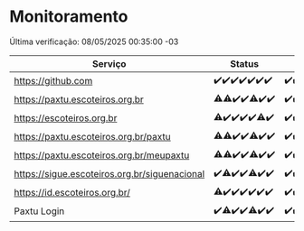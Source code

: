 # Monitoramento

Última verificação: 08/05/2025 00:35:00 -03

|Serviço|Status|Últimas 24h|
|---|---|---|
|https://github.com|<span title="2025-05-01: OK=23">✔️</span><span title="2025-05-02: OK=23">✔️</span><span title="2025-05-03: OK=23">✔️</span><span title="2025-05-04: OK=23">✔️</span><span title="2025-05-05: OK=23">✔️</span><span title="2025-05-06: OK=23">✔️</span><span title="2025-05-07: OK=3">✔️</span>|<span title="07/05/2025 01:12:00 -03 : 200">✔️</span><span title="07/05/2025 02:10:00 -03 : 200">✔️</span><span title="07/05/2025 03:14:00 -03 : 200">✔️</span><span title="07/05/2025 04:09:00 -03 : 200">✔️</span><span title="07/05/2025 05:14:00 -03 : 200">✔️</span><span title="07/05/2025 06:10:00 -03 : 200">✔️</span><span title="07/05/2025 07:10:00 -03 : 200">✔️</span><span title="07/05/2025 08:08:00 -03 : 200">✔️</span><span title="07/05/2025 09:18:00 -03 : 200">✔️</span><span title="07/05/2025 10:25:00 -03 : 200">✔️</span><span title="07/05/2025 11:09:00 -03 : 200">✔️</span><span title="07/05/2025 12:10:00 -03 : 200">✔️</span><span title="07/05/2025 13:12:00 -03 : 200">✔️</span><span title="07/05/2025 14:08:00 -03 : 200">✔️</span><span title="07/05/2025 15:13:00 -03 : 200">✔️</span><span title="07/05/2025 16:08:00 -03 : 200">✔️</span><span title="07/05/2025 17:10:00 -03 : 200">✔️</span><span title="07/05/2025 18:08:00 -03 : 200">✔️</span><span title="07/05/2025 19:08:00 -03 : 200">✔️</span><span title="07/05/2025 20:09:00 -03 : 200">✔️</span><span title="07/05/2025 21:47:00 -03 : 200">✔️</span><span title="07/05/2025 23:27:00 -03 : 200">✔️</span><span title="08/05/2025 00:35:00 -03 : 200">✔️</span>|
|https://paxtu.escoteiros.org.br|<span title="2025-05-01: OK=11, Falhas=12">⚠️</span><span title="2025-05-02: OK=22, Falhas=1">⚠️</span><span title="2025-05-03: OK=23">✔️</span><span title="2025-05-04: OK=23">✔️</span><span title="2025-05-05: OK=22, Falhas=1">⚠️</span><span title="2025-05-06: OK=23">✔️</span><span title="2025-05-07: OK=3">✔️</span>|<span title="07/05/2025 01:12:00 -03 : 200">✔️</span><span title="07/05/2025 02:10:00 -03 : 200">✔️</span><span title="07/05/2025 03:14:00 -03 : 200">✔️</span><span title="07/05/2025 04:09:00 -03 : 200">✔️</span><span title="07/05/2025 05:14:00 -03 : 200">✔️</span><span title="07/05/2025 06:10:00 -03 : 200">✔️</span><span title="07/05/2025 07:10:00 -03 : 200">✔️</span><span title="07/05/2025 08:08:00 -03 : 200">✔️</span><span title="07/05/2025 09:18:00 -03 : 200">✔️</span><span title="07/05/2025 10:25:00 -03 : 200">✔️</span><span title="07/05/2025 11:09:00 -03 : 200">✔️</span><span title="07/05/2025 12:10:00 -03 : 200">✔️</span><span title="07/05/2025 13:12:00 -03 : 200">✔️</span><span title="07/05/2025 14:08:00 -03 : 200">✔️</span><span title="07/05/2025 15:13:00 -03 : 200">✔️</span><span title="07/05/2025 16:08:00 -03 : 200">✔️</span><span title="07/05/2025 17:10:00 -03 : 200">✔️</span><span title="07/05/2025 18:08:00 -03 : 200">✔️</span><span title="07/05/2025 19:08:00 -03 : 200">✔️</span><span title="07/05/2025 20:09:00 -03 : 200">✔️</span><span title="07/05/2025 21:47:00 -03 : 200">✔️</span><span title="07/05/2025 23:27:00 -03 : 200">✔️</span><span title="08/05/2025 00:35:00 -03 : 200">✔️</span>|
|https://escoteiros.org.br|<span title="2025-05-01: OK=10, Falhas=13">⚠️</span><span title="2025-05-02: OK=23">✔️</span><span title="2025-05-03: OK=23">✔️</span><span title="2025-05-04: OK=23">✔️</span><span title="2025-05-05: OK=23">✔️</span><span title="2025-05-06: OK=22, Falhas=1">⚠️</span><span title="2025-05-07: OK=3">✔️</span>|<span title="07/05/2025 01:12:00 -03 : 200">✔️</span><span title="07/05/2025 02:10:00 -03 : 200">✔️</span><span title="07/05/2025 03:14:00 -03 : 200">✔️</span><span title="07/05/2025 04:09:00 -03 : 200">✔️</span><span title="07/05/2025 05:14:00 -03 : 200">✔️</span><span title="07/05/2025 06:10:00 -03 : 200">✔️</span><span title="07/05/2025 07:10:00 -03 : 200">✔️</span><span title="07/05/2025 08:08:00 -03 : 200">✔️</span><span title="07/05/2025 09:18:00 -03 : 200">✔️</span><span title="07/05/2025 10:25:00 -03 : 200">✔️</span><span title="07/05/2025 11:09:00 -03 : 200">✔️</span><span title="07/05/2025 12:10:00 -03 : 200">✔️</span><span title="07/05/2025 13:12:00 -03 : 200">✔️</span><span title="07/05/2025 14:08:00 -03 : 200">✔️</span><span title="07/05/2025 15:13:00 -03 : 200">✔️</span><span title="07/05/2025 16:08:00 -03 : 200">✔️</span><span title="07/05/2025 17:10:00 -03 : 200">✔️</span><span title="07/05/2025 18:08:00 -03 : 200">✔️</span><span title="07/05/2025 19:08:00 -03 : 200">✔️</span><span title="07/05/2025 20:09:00 -03 : 200">✔️</span><span title="07/05/2025 21:47:00 -03 : 200">✔️</span><span title="07/05/2025 23:27:00 -03 : 200">✔️</span><span title="08/05/2025 00:35:00 -03 : 200">✔️</span>|
|https://paxtu.escoteiros.org.br/paxtu|<span title="2025-05-01: OK=12, Falhas=11">⚠️</span><span title="2025-05-02: OK=22, Falhas=1">⚠️</span><span title="2025-05-03: OK=23">✔️</span><span title="2025-05-04: OK=23">✔️</span><span title="2025-05-05: OK=22, Falhas=1">⚠️</span><span title="2025-05-06: OK=23">✔️</span><span title="2025-05-07: OK=3">✔️</span>|<span title="07/05/2025 01:12:00 -03 : 200">✔️</span><span title="07/05/2025 02:10:00 -03 : 200">✔️</span><span title="07/05/2025 03:14:00 -03 : 200">✔️</span><span title="07/05/2025 04:09:00 -03 : 200">✔️</span><span title="07/05/2025 05:14:00 -03 : 200">✔️</span><span title="07/05/2025 06:10:00 -03 : 200">✔️</span><span title="07/05/2025 07:10:00 -03 : 200">✔️</span><span title="07/05/2025 08:08:00 -03 : 200">✔️</span><span title="07/05/2025 09:18:00 -03 : 200">✔️</span><span title="07/05/2025 10:25:00 -03 : 200">✔️</span><span title="07/05/2025 11:09:00 -03 : 200">✔️</span><span title="07/05/2025 12:10:00 -03 : 200">✔️</span><span title="07/05/2025 13:12:00 -03 : 200">✔️</span><span title="07/05/2025 14:08:00 -03 : 200">✔️</span><span title="07/05/2025 15:13:00 -03 : 200">✔️</span><span title="07/05/2025 16:08:00 -03 : 200">✔️</span><span title="07/05/2025 17:10:00 -03 : 200">✔️</span><span title="07/05/2025 18:08:00 -03 : 200">✔️</span><span title="07/05/2025 19:08:00 -03 : 200">✔️</span><span title="07/05/2025 20:09:00 -03 : 200">✔️</span><span title="07/05/2025 21:47:00 -03 : 200">✔️</span><span title="07/05/2025 23:27:00 -03 : 200">✔️</span><span title="08/05/2025 00:35:00 -03 : 200">✔️</span>|
|https://paxtu.escoteiros.org.br/meupaxtu|<span title="2025-05-01: OK=9, Falhas=14">⚠️</span><span title="2025-05-02: OK=22, Falhas=1">⚠️</span><span title="2025-05-03: OK=23">✔️</span><span title="2025-05-04: OK=23">✔️</span><span title="2025-05-05: OK=22, Falhas=1">⚠️</span><span title="2025-05-06: OK=23">✔️</span><span title="2025-05-07: OK=3">✔️</span>|<span title="07/05/2025 01:12:00 -03 : 200">✔️</span><span title="07/05/2025 02:10:00 -03 : 200">✔️</span><span title="07/05/2025 03:14:00 -03 : 200">✔️</span><span title="07/05/2025 04:09:00 -03 : 200">✔️</span><span title="07/05/2025 05:14:00 -03 : 200">✔️</span><span title="07/05/2025 06:10:00 -03 : 200">✔️</span><span title="07/05/2025 07:10:00 -03 : 200">✔️</span><span title="07/05/2025 08:08:00 -03 : 200">✔️</span><span title="07/05/2025 09:18:00 -03 : 200">✔️</span><span title="07/05/2025 10:25:00 -03 : 200">✔️</span><span title="07/05/2025 11:09:00 -03 : 200">✔️</span><span title="07/05/2025 12:10:00 -03 : 200">✔️</span><span title="07/05/2025 13:12:00 -03 : 200">✔️</span><span title="07/05/2025 14:08:00 -03 : 200">✔️</span><span title="07/05/2025 15:13:00 -03 : 200">✔️</span><span title="07/05/2025 16:08:00 -03 : 200">✔️</span><span title="07/05/2025 17:10:00 -03 : 200">✔️</span><span title="07/05/2025 18:08:00 -03 : 200">✔️</span><span title="07/05/2025 19:08:00 -03 : 200">✔️</span><span title="07/05/2025 20:09:00 -03 : 200">✔️</span><span title="07/05/2025 21:47:00 -03 : 200">✔️</span><span title="07/05/2025 23:27:00 -03 : 200">✔️</span><span title="08/05/2025 00:35:00 -03 : 200">✔️</span>|
|https://sigue.escoteiros.org.br/siguenacional|<span title="2025-05-01: OK=23">✔️</span><span title="2025-05-02: OK=22, Falhas=1">⚠️</span><span title="2025-05-03: OK=23">✔️</span><span title="2025-05-04: OK=23">✔️</span><span title="2025-05-05: OK=22, Falhas=1">⚠️</span><span title="2025-05-06: OK=23">✔️</span><span title="2025-05-07: OK=3">✔️</span>|<span title="07/05/2025 01:12:00 -03 : 200">✔️</span><span title="07/05/2025 02:10:00 -03 : 200">✔️</span><span title="07/05/2025 03:14:00 -03 : 200">✔️</span><span title="07/05/2025 04:09:00 -03 : 200">✔️</span><span title="07/05/2025 05:14:00 -03 : 200">✔️</span><span title="07/05/2025 06:10:00 -03 : 200">✔️</span><span title="07/05/2025 07:10:00 -03 : 200">✔️</span><span title="07/05/2025 08:08:00 -03 : 200">✔️</span><span title="07/05/2025 09:18:00 -03 : 200">✔️</span><span title="07/05/2025 10:25:00 -03 : 200">✔️</span><span title="07/05/2025 11:09:00 -03 : 200">✔️</span><span title="07/05/2025 12:10:00 -03 : 200">✔️</span><span title="07/05/2025 13:12:00 -03 : 200">✔️</span><span title="07/05/2025 14:08:00 -03 : 200">✔️</span><span title="07/05/2025 15:13:00 -03 : 200">✔️</span><span title="07/05/2025 16:08:00 -03 : 200">✔️</span><span title="07/05/2025 17:10:00 -03 : 200">✔️</span><span title="07/05/2025 18:08:00 -03 : 200">✔️</span><span title="07/05/2025 19:08:00 -03 : 200">✔️</span><span title="07/05/2025 20:09:00 -03 : 200">✔️</span><span title="07/05/2025 21:47:00 -03 : 200">✔️</span><span title="07/05/2025 23:27:00 -03 : 200">✔️</span><span title="08/05/2025 00:35:00 -03 : 200">✔️</span>|
|https://id.escoteiros.org.br/|<span title="2025-05-01: OK=10, Falhas=13">⚠️</span><span title="2025-05-02: OK=23">✔️</span><span title="2025-05-03: OK=23">✔️</span><span title="2025-05-04: OK=23">✔️</span><span title="2025-05-05: OK=23">✔️</span><span title="2025-05-06: OK=23">✔️</span><span title="2025-05-07: OK=3">✔️</span>|<span title="07/05/2025 01:12:00 -03 : 200">✔️</span><span title="07/05/2025 02:10:00 -03 : 200">✔️</span><span title="07/05/2025 03:14:00 -03 : 200">✔️</span><span title="07/05/2025 04:09:00 -03 : 200">✔️</span><span title="07/05/2025 05:14:00 -03 : 200">✔️</span><span title="07/05/2025 06:10:00 -03 : 200">✔️</span><span title="07/05/2025 07:10:00 -03 : 200">✔️</span><span title="07/05/2025 08:08:00 -03 : 200">✔️</span><span title="07/05/2025 09:18:00 -03 : 200">✔️</span><span title="07/05/2025 10:25:00 -03 : 200">✔️</span><span title="07/05/2025 11:09:00 -03 : 200">✔️</span><span title="07/05/2025 12:10:00 -03 : 200">✔️</span><span title="07/05/2025 13:12:00 -03 : 200">✔️</span><span title="07/05/2025 14:08:00 -03 : 200">✔️</span><span title="07/05/2025 15:13:00 -03 : 200">✔️</span><span title="07/05/2025 16:08:00 -03 : 200">✔️</span><span title="07/05/2025 17:10:00 -03 : 200">✔️</span><span title="07/05/2025 18:08:00 -03 : 200">✔️</span><span title="07/05/2025 19:08:00 -03 : 200">✔️</span><span title="07/05/2025 20:09:00 -03 : 200">✔️</span><span title="07/05/2025 21:47:00 -03 : 200">✔️</span><span title="07/05/2025 23:27:00 -03 : 200">✔️</span><span title="08/05/2025 00:35:00 -03 : 200">✔️</span>|
|Paxtu Login|<span title="2025-05-01: OK=23">✔️</span><span title="2025-05-02: OK=22, Falhas=1">⚠️</span><span title="2025-05-03: OK=23">✔️</span><span title="2025-05-04: OK=23">✔️</span><span title="2025-05-05: OK=22, Falhas=1">⚠️</span><span title="2025-05-06: OK=23">✔️</span><span title="2025-05-07: OK=3">✔️</span>|<span title="07/05/2025 01:12:00 -03 : 200">✔️</span><span title="07/05/2025 02:10:00 -03 : 200">✔️</span><span title="07/05/2025 03:14:00 -03 : 200">✔️</span><span title="07/05/2025 04:09:00 -03 : 200">✔️</span><span title="07/05/2025 05:14:00 -03 : 200">✔️</span><span title="07/05/2025 06:10:00 -03 : 200">✔️</span><span title="07/05/2025 07:10:00 -03 : 200">✔️</span><span title="07/05/2025 08:08:00 -03 : 200">✔️</span><span title="07/05/2025 09:18:00 -03 : 200">✔️</span><span title="07/05/2025 10:25:00 -03 : 200">✔️</span><span title="07/05/2025 11:09:00 -03 : 200">✔️</span><span title="07/05/2025 12:10:00 -03 : 200">✔️</span><span title="07/05/2025 13:12:00 -03 : 200">✔️</span><span title="07/05/2025 14:08:00 -03 : 200">✔️</span><span title="07/05/2025 15:13:00 -03 : 200">✔️</span><span title="07/05/2025 16:08:00 -03 : 200">✔️</span><span title="07/05/2025 17:10:00 -03 : 200">✔️</span><span title="07/05/2025 18:08:00 -03 : 200">✔️</span><span title="07/05/2025 19:09:00 -03 : 200">✔️</span><span title="07/05/2025 20:09:00 -03 : 200">✔️</span><span title="07/05/2025 21:47:00 -03 : 200">✔️</span><span title="07/05/2025 23:27:00 -03 : 200">✔️</span><span title="08/05/2025 00:35:00 -03 : 200">✔️</span>|
